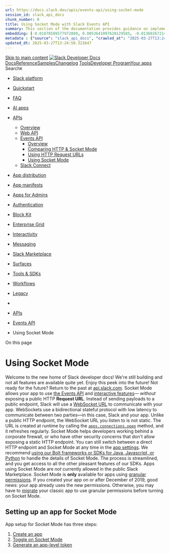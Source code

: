 ```yaml
---
url: https://docs.slack.dev/apis/events-api/using-socket-mode
session_id: slack_api_docs
chunk_number: 0
title: Using Socket Mode with Slack Events API
summary: This section of the documentation provides guidance on implementing Socket Mode for the Slack Events API, emphasizing its advantages over traditional HTTP methods.
embedding: [-0.01878589577972889, 0.0053641097620129585, -0.013602672144770622, -0.008728600107133389, 0.01582593284547329, -0.003135915845632553, -0.006728981621563435, -0.009294282644987106, 0.0069131567142903805, -0.012287133373320103, -0.0017217114800587296, -0.009807342663407326, 0.003175382036715746, 0.012629173696041107, 0.004824738949537277, 0.00795243214815855, -0.031757108867168427, 0.031520310789346695, -0.02802097797393799, 0.03038894757628441, 0.017299337312579155, 0.036335185170173645, -0.008728600107133389, 0.03983451798558235, -0.029915355145931244, 0.03570372611284256, -0.004538609180599451, 0.04746464267373085, -0.00524571118876338, -0.052253205329179764, 0.014668258838355541, -0.014299907721579075, -0.021219642832875252, 0.020364541560411453, 0.044281039386987686, -0.0194699764251709, 0.03394090384244919, 0.04067646339535713, -0.002246282761916518, -0.011379411444067955, -0.05609457939863205, -0.012254244647920132, -0.00025098014157265425, 0.014839278534054756, -0.033467307686805725, 0.019430508837103844, -0.038045383989810944, -0.019759394228458405, 0.017496667802333832, 0.008491803891956806, -0.039808206260204315, 0.00795901007950306, 0.0016148239374160767, -0.02844195067882538, -0.05270048603415489, 0.0011946737067773938, -0.017996571958065033, -0.01785186305642128, -0.03188866376876831, 0.01699676178395748, -0.006252098362892866, 0.04101850092411041, -0.033125270158052444, 0.0008176896371878684, 0.01682574301958084, -0.01011649426072836, -0.03444080799818039, 0.03165186569094658, -0.023061396554112434, 0.06330373138189316, 0.041834138333797455, -0.0036736424081027508, 0.012293711304664612, -0.024403246119618416, 0.0054529085755348206, -0.0035256443079560995, -0.006373785901814699, 0.09440307319164276, -0.0030750720761716366, 0.039466165006160736, -0.023719165474176407, 0.035414308309555054, -0.061882950365543365, -0.007577504031360149, -0.05483166128396988, 0.03104671835899353, -0.06446140259504318, -0.012214778922498226, -0.006097522564232349, 0.03901888430118561, -0.023640234023332596, 0.008005053736269474, -0.04430735111236572, -0.005137179512530565, 0.056726038455963135, 0.009682366624474525, -0.0077879903838038445, 0.005311488173902035, 0.0027100101578980684, 0.0682501569390297, 0.05877827852964401, -0.027731560170650482, -0.07161793857812881, -0.04578075185418129, 0.008682556450366974, 0.007669591810554266, 0.037519168108701706, 0.032020214945077896, -0.017904484644532204, -0.04241297394037247, -0.10219106078147888, 0.01573384553194046, 0.021443283185362816, 0.01869380846619606, 0.005022069904953241, -0.00850495882332325, 0.014681413769721985, -0.015931176021695137, 0.021956343203783035, -0.029810111969709396, -0.050885044038295746, -0.0029122743289917707, 0.012181890197098255, 0.00023289149976335466, 0.030520502477884293, -0.021943189203739166, -0.05067455768585205, 0.00786692276597023, -0.04738571122288704, -0.0003751341428142041, 0.0328095406293869, -0.02267988957464695, 0.03765072301030159, -0.07509095966815948, -0.03544061630964279, -0.010761108249425888, -0.045570265501737595, -0.004492565523833036, -0.022101053968071938, 0.011024216189980507, 0.00770248007029295, -0.061041004955768585, 0.03215176984667778, 0.013773691840469837, -0.019996190443634987, -0.0009389658807776868, -0.03038894757628441, 0.00795243214815855, -0.030652055516839027, 0.04967474937438965, 0.009090373292565346, -0.0077879903838038445, 0.0033710685092955828, -0.0029944954439997673, -0.005045091733336449, 0.00045427202712744474, 0.013036990538239479, 0.07156531512737274, -0.017957106232643127, 0.015483892522752285, -0.0006783247226849198, 0.029152341187000275, -0.005538418889045715, -0.02783680334687233, -0.0656190812587738, -0.002925429493188858, 0.038361113518476486, -0.030757298693060875, -0.05380554124712944, -0.0060712117701768875, -0.014207820408046246, -0.02131173014640808, -0.013852624222636223, 0.032441187649965286, 0.0507798008620739, -0.019312111660838127, -0.027968356385827065, -0.023324504494667053, 0.0033842239063233137, -0.014049955643713474, 0.0016641566762700677, -0.012931747362017632, -0.0292049627751112, -0.03112564980983734, -0.03359886258840561, -0.0033710685092955828, -0.03162555396556854, 0.025929272174835205, -0.005229267291724682, -0.039466165006160736, -0.03246749937534332, 0.003219781443476677, -0.013694759458303452, 0.010465111583471298, 0.04896435886621475, 0.016457391902804375, -0.011089992709457874, 0.021956343203783035, -0.00037842299207113683, -0.006567827891558409, 0.013208010233938694, -0.020956534892320633, 0.04257083684206009, -0.03775596618652344, 0.02149590477347374, 0.02056187205016613, 0.03365148603916168, 0.03220439329743385, -0.021390661597251892, 0.04772775247693062, 0.03536168485879898, -0.024258537217974663, 0.013379030860960484, 0.02802097797393799, -0.03373041749000549, 0.005696283187717199, 0.029967976734042168, -0.00866940151900053, -0.021219642832875252, -0.00550224119797349, -0.016694188117980957, 0.04228141903877258, 0.00691973464563489, 0.013800002634525299, 0.03409876674413681, 0.05035882815718651, -0.007663013879209757, -0.015010299161076546, 0.033967215567827225, 0.03154662251472473, -0.015062919817864895, 0.04720153659582138, 0.00014316763554234058, -0.03383566066622734, 0.05425282195210457, -0.030941475182771683, 0.0044794101268053055, -0.04333385080099106, -0.027284275740385056, -0.015089230611920357, 0.0015112252440303564, -0.004972736816853285, -0.012056914158165455, 0.02596873790025711, 0.008702289313077927, 0.01870696246623993, -0.008320783264935017, -0.04859600588679314, 0.02437693625688553, 0.017707154154777527, 0.03567741438746452, -0.006853957660496235, -0.02040400728583336, 0.0009027885389514267, 0.0312045831233263, -0.059778086841106415, 0.0199698805809021, 0.02537674456834793, 0.013313253410160542, -0.032941095530986786, 0.011372833512723446, -0.022719357162714005, -0.022732511162757874, 0.001812154776416719, -0.012162157334387302, -0.010596665553748608, -0.008307628333568573, 0.009577123448252678, -0.016207439824938774, -0.03951878845691681, -0.018746430054306984, -0.010386179201304913, 0.00841287150979042, 0.006528361700475216, -0.012444998137652874, -0.03146769106388092, -0.03428294509649277, 0.007735368795692921, -0.05322670191526413, 0.003986082971096039, -0.02215367555618286, -0.02294299751520157, 0.025074170902371407, 0.004515587352216244, 0.01556282490491867, -0.007518304977566004, -0.013418496586382389, 0.027363209053874016, 0.007965588010847569, -0.01302383467555046, -0.008044520393013954, 0.05604195594787598, -0.020338231697678566, -0.027600005269050598, 0.019785704091191292, 0.031941283494234085, 0.02375863306224346, -0.023048240691423416, -0.020509250462055206, 0.00029949063900858164, 0.039545100182294846, 0.027442140504717827, 0.0042097242549061775, -0.008077409118413925, 0.06467188894748688, 0.023245573043823242, 0.020706582814455032, -0.005028647370636463, 0.05641030892729759, -0.07109171897172928, -0.049964167177677155, 0.0335199311375618, -0.05956760048866272, -0.04288656637072563, -0.03825587034225464, 0.029731178656220436, 0.05259524658322334, 0.03520382195711136, 0.029126031324267387, 0.00146024813875556, -0.022574646398425102, -0.028126221150159836, -0.022982465103268623, -0.02674490585923195, 0.0010335202096030116, -0.06693461537361145, -0.0016246904851868749, -0.007149953860789537, 0.016602100804448128, -0.022732511162757874, 0.045228227972984314, -0.08777275681495667, -0.007807723246514797, 0.06314586848020554, -0.01608904078602791, 0.004647141322493553, 0.028810301795601845, 0.02970486879348755, -0.016878364607691765, 0.08045835793018341, 0.015326027758419514, -0.026126602664589882, -0.021706391125917435, -0.037861209362745285, 0.01810181513428688, 0.034230321645736694, -0.03670353442430496, 0.0005179934087209404, -0.0049826037138700485, 0.026455486193299294, -0.01803603768348694, -0.02335081435739994, -0.024903150275349617, -0.024390090256929398, 0.005469352938234806, -0.005548285320401192, 0.00418670242652297, -0.057831089943647385, -0.017996571958065033, -0.0156549122184515, -0.048017170280218124, 0.003920305985957384, -0.030231082811951637, -0.010484845377504826, 0.017023073509335518, -0.01091239508241415, -0.024350624531507492, -0.06693461537361145, -0.04430735111236572, -0.043175987899303436, 0.049885235726833344, 0.03712450712919235, 0.012859392911195755, -0.017391424626111984, -0.03325682133436203, 0.01962783932685852, -0.007669591810554266, 0.035756345838308334, 0.007689324673265219, 0.03967665135860443, 0.07093385607004166, 0.03196759521961212, -0.030757298693060875, -0.0067552924156188965, 0.0034434229601174593, 0.007097332272678614, 0.00229397090151906, 0.026073981076478958, -0.0020144188310950994, -0.017325647175312042, -0.005716016516089439, 0.025705629959702492, 0.013293520547449589, -0.046228036284446716, 0.029310205951333046, -0.012787038460373878, 0.03078361041843891, -0.020588183775544167, 0.05296359583735466, -0.039308302104473114, 0.011780650354921818, -0.0012398953549563885, -0.036729846149683, -0.02513994835317135, 0.0028563637752085924, -0.03757179155945778, 0.010958438739180565, -0.015365494415163994, -0.027600005269050598, 0.02004881203174591, 0.04567550867795944, 0.003861106699332595, 0.05135863646864891, -0.02200896479189396, 0.006189610343426466, -0.03680877760052681, 0.03857159987092018, 0.01589171029627323, 0.038466356694698334, 0.06946045160293579, 0.022364161908626556, -0.08051098138093948, -0.0012144068023189902, -0.01027435902506113, 0.01760191097855568, -0.005706150084733963, 0.01735195703804493, -0.02962593547999859, 0.03483546897768974, -0.053253013640642166, -0.01589171029627323, -0.03062574565410614, 0.048280276358127594, 0.005801526363939047, -0.0017365113599225879, -0.00664347130805254, -0.008682556450366974, -0.015155008062720299, 0.02852088399231434, 0.0027708536945283413, -0.011011060327291489, 0.027389518916606903, -0.027652626857161522, 0.015957485884428024, -0.011813539080321789, 0.03478284925222397, -0.04467570036649704, -0.05877827852964401, -0.0028349861968308687, 0.014457772485911846, -0.047254156321287155, -0.01987779326736927, 0.03670353442430496, 0.015615446493029594, -0.024219071492552757, -0.019917258992791176, 0.01433937344700098, 0.007531459908932447, 0.022982465103268623, 0.006133700255304575, 0.028626125305891037, 0.01954890787601471, -0.04272870346903801, 0.0011987847974523902, -0.0012810060288757086, 0.046912115067243576, 0.004663585219532251, -0.025850338861346245, 0.006821068935096264, -0.009425835683941841, 0.027047479525208473, 0.012635750696063042, 0.010945283807814121, -0.010669020004570484, -0.019825171679258347, -0.03665091469883919, 0.04596493020653725, 0.03838742524385452, 0.03799276426434517, 0.01476034615188837, 0.01623374968767166, 0.01785186305642128, -0.024600576609373093, -0.019101625308394432, 0.05888352170586586, 0.07661698758602142, 0.02715272270143032, 0.010938705876469612, -0.05262155458331108, 0.030257394537329674, -0.0591992512345314, 0.004900382366031408, 0.07903757691383362, -0.014918210916221142, -0.005946235731244087, -0.04138685390353203, -0.022732511162757874, -0.024390090256929398, -0.006528361700475216, 0.008110296912491322, 0.02461373247206211, -0.02833670750260353, -0.028889233246445656, 0.062303923070430756, 0.03615100681781769, 0.006025168113410473, -0.02048294059932232, -0.02056187205016613, -0.032125458121299744, -0.008281317539513111, -0.020956534892320633, -0.01616797223687172, 0.01544442679733038, 0.009123262017965317, -0.03536168485879898, 0.019772550091147423, -0.021706391125917435, 0.07651174068450928, 0.018246524035930634, -0.029336517676711082, -0.024508489295840263, 0.006176454946398735, 0.003107960568740964, 0.0020703293848782778, -0.023114018142223358, 0.018628031015396118, -0.023285038769245148, -0.02791573479771614, -0.015286562032997608, -0.025942426174879074, -0.021877411752939224, -0.020917069166898727, -0.014536704868078232, -0.021259108558297157, 0.0029188517946749926, 0.024403246119618416, -0.0377296544611454, -0.05583146959543228, -0.0038446623366326094, -0.007103910204023123, -0.008820688351988792, 0.018838517367839813, 0.015168162994086742, -0.0015835799276828766, -0.04896435886621475, -0.012168734334409237, -0.0005562262958846986, -0.003683508839458227, 0.009682366624474525, 0.007649858482182026, 0.005403575953096151, -0.021351195871829987, 0.018733274191617966, -0.02986273355782032, 0.05577884986996651, 0.016181128099560738, -0.008643090724945068, -0.004900382366031408, 0.002751120598986745, -0.0025998337659984827, -0.00744595006108284, 0.0018993092235177755, 0.00968894362449646, -0.0004546831187326461, -0.010011251084506512, 0.004403766244649887, -0.0016107129631564021, 0.007689324673265219, -0.031073028221726418, -0.012918591499328613, 0.010077027603983879, 0.022548336535692215, -0.0026162778958678246, 0.031757108867168427, -0.01743089035153389, -0.028836611658334732, -0.04401792958378792, -0.009294282644987106, -0.002948451554402709, 0.021167021244764328, -0.018483322113752365, -0.008136607706546783, -0.03783489763736725, 0.022877221927046776, -0.049622125923633575, -0.050306208431720734, -0.004499142989516258, 0.019838325679302216, 0.016260061413049698, -0.022351006045937538, -0.01743089035153389, -0.01066244300454855, 0.00968894362449646, 0.02666597254574299, 0.0027938757557421923, 0.008768066763877869, -0.002134461887180805, 0.01591802015900612, -0.015589135698974133, 0.00539042055606842, -6.706165095238248e-06, -0.054884281009435654, -0.012188468128442764, 0.0004982603713870049, -0.023969119414687157, 0.015523359179496765, -0.005633795168250799, -0.00772221339866519, 0.03188866376876831, -0.0014298263704404235, 0.021298574283719063, 0.01818074658513069, -0.028573505580425262, -0.04688580706715584, 0.0023761920165270567, 0.017457200214266777, -0.022535180673003197, 0.013109344989061356, -0.00664347130805254, 6.731859321007505e-05, -0.04491249844431877, 0.016970451921224594, 0.020785514265298843, 0.04959581792354584, 0.017233559861779213, 0.009642899967730045, -0.0031836042180657387, -0.03467760607600212, -0.00011233468831051141, -0.004512298386543989, 0.02090391330420971, 0.019522598013281822, 0.0279946681112051, 0.007393328472971916, -0.018404388800263405, 0.00031942929490469396, 0.04499142989516258, 0.020206676796078682, 0.043175987899303436, -0.04812241345643997, -0.03070467710494995, 0.0026425886899232864, 0.02994166500866413, -0.008906198665499687, 0.007485416252166033, -0.010287513956427574, -0.016694188117980957, -0.01800972782075405, 0.04399162158370018, 0.023403435945510864, -0.0003981560585089028, -0.013563205488026142, 0.04338647425174713, 0.004834605380892754, 0.05551574006676674, 0.007235463708639145, -0.010195426642894745, -0.02902078814804554, -0.003535510739311576, 0.021522216498851776, -0.015681223943829536, 0.029652247205376625, -0.025929272174835205, -0.00825500674545765, -0.005232555791735649, 0.021680081263184547, 0.009314015507698059, 0.032520122826099396, 0.03433556482195854, -0.005887036677449942, -0.015694379806518555, 0.05251631140708923, 0.028363019227981567, 0.004791850224137306, 0.028652437031269073, -0.020877601578831673, -0.0044662547297775745, -0.03780858591198921, 0.0038775508292019367, 0.030152151361107826, 0.00022898598399478942, 0.008491803891956806, -0.042176175862550735, 0.0024205916561186314, 0.00759065942838788, -0.013352720066905022, 0.03054681234061718, 0.0534898117184639, 0.019930414855480194, -0.046912115067243576, 0.006548095028847456, 0.0022281939163804054, 0.01970677264034748, -0.01768084242939949, 0.015510203316807747, 0.008715445175766945, 4.704593084170483e-05, 0.02003565803170204, -0.008432604372501373, -0.08003738522529602, 0.01591802015900612, 0.004732651170343161, 0.020956534892320633, 0.002435391303151846, -0.012760727666318417, -0.0279946681112051, 0.00841287150979042, -0.006163299549371004, 0.028810301795601845, -0.05456855148077011, 0.0034434229601174593, -0.024495333433151245, 0.007643281016498804, 0.005716016516089439, 0.006972356233745813, -0.00011726796219591051, -0.012372643686830997, 0.0023581034038215876, 0.006965778302401304, -0.009110107086598873, -0.010997905395925045, -0.0008452337351627648, -0.009774453938007355, 0.007972165942192078, -0.027600005269050598, -0.019325265660881996, 0.006735559087246656, 0.03373041749000549, -0.004992470145225525, 0.015220784582197666, 0.03691402077674866, 0.026113446801900864, 0.014549859799444675, -0.01303041260689497, -0.002885963534936309, 0.007406483869999647, -0.06156722083687782, 0.034888092428445816, -0.030152151361107826, 0.0009677432826720178, 0.01518131885677576, 0.02802097797393799, 0.008130030706524849, 0.05425282195210457, 0.02410067245364189, -0.02673174999654293, -0.00921535026282072, 0.004584652837365866, -0.000163620148668997, 0.01422097533941269, 0.012760727666318417, 0.010695330798625946, -0.010484845377504826, 0.010077027603983879, 0.009037751704454422, 0.015352338552474976, -0.042176175862550735, 0.012602862901985645, -0.01120839174836874, 0.035072267055511475, -0.017654532566666603, 0.02666597254574299, -0.031678177416324615, 0.005416731350123882, -0.005301621742546558, -0.003287202911451459, -0.04501774162054062, -0.045912306755781174, 0.004285368137061596, 0.011833271943032742, 0.025192569941282272, -0.025429366156458855, -0.022232607007026672, 0.0045682089403271675, 0.039045196026563644, -0.02285091020166874, -0.05625244230031967, 4.78938382002525e-05, 0.04867493733763695, -0.04554395750164986, -0.02970486879348755, -0.03528275340795517, -0.010287513956427574, -0.000703813333529979, 0.004755672998726368, -0.053016215562820435, 0.02691592648625374, -0.008985131047666073, -0.019483130425214767, -0.0036177318543195724, -0.04012393578886986, -0.01666787825524807, -0.019693616777658463, -0.010866351425647736, 0.0009529434610158205, -0.016128506511449814, -0.008182652294635773, -0.13555312156677246, -0.05925187095999718, 0.025350434705615044, -0.0032806252129375935, -0.010425645858049393, -0.032862160354852676, 0.012721261009573936, 0.015931176021695137, 0.017207248136401176, -0.017470356076955795, 0.021364351734519005, -0.010425645858049393, -0.007557770702987909, 0.03036263771355152, 0.03020477294921875, -0.010590087622404099, 0.038887329399585724, 0.013240898959338665, 0.005906769540160894, 0.005334510002285242, -0.016273215413093567, 0.003308580256998539, -0.007478838786482811, 0.04799085855484009, 0.008906198665499687, 0.0032937803771346807, 0.024311158806085587, 0.006748714484274387, 0.037677034735679626, -0.00592321390286088, -0.004130792338401079, 0.025179414078593254, -0.027652626857161522, -0.010458534583449364, -0.01011649426072836, 0.043596960604190826, -0.0066204494796693325, 0.0154049601405859, 0.03867684304714203, -0.01345138531178236, 0.0008567447075620294, 0.009425835683941841, 0.012241089716553688, -0.01116234716027975, 0.030178461223840714, 0.01716778241097927, -0.02241678349673748, 0.023627078160643578, -0.026363398879766464, 0.008708867244422436, 0.001358293928205967, -0.018904292955994606, 0.02833670750260353, 0.009577123448252678, 0.015497048385441303, 0.016720499843358994, -0.018851671367883682, 0.02640286460518837, 0.009623167105019093, -0.00012507896462921053, 0.03838742524385452, 0.016733653843402863, 0.02249571494758129, -0.018049193546175957, 0.004824738949537277, 0.0015737133799120784, -0.01870696246623993, -0.024074360728263855, 0.005965969059616327, 0.009531078860163689, 0.02175901271402836, 0.03207283839583397, 0.04380744323134422, -0.016378458589315414, 0.015128697268664837, 0.0069000013172626495, 0.013484274037182331, -0.002114728791639209, 0.028915544971823692, -0.02065396122634411, 0.047754060477018356, -0.02649495378136635, 0.039887137711048126, 0.008531269617378712, -0.015194473788142204, -0.003706530900672078, 0.018733274191617966, 0.012366065755486488, 0.03691402077674866, -0.0050385138019919395, 0.04407055303454399, -0.02369285561144352, -0.0034993335139006376, -0.04754357412457466, -0.0033332465682178736, 0.023548146709799767, -0.006265253759920597, 0.015720689669251442, 0.030178461223840714, -0.014589326456189156, 0.03762441128492355, 0.03480915725231171, 0.025995047762989998, 1.3425176803139038e-05, 0.005331221502274275, 0.0167599655687809, 0.011655674315989017, 0.014352529309689999, 0.006107389461249113, 0.007656436413526535, 0.017023073509335518, -0.03246749937534332, 0.01962783932685852, 0.04728046804666519, -0.054463308304548264, -0.012537085451185703, 0.03578265756368637, 0.0022413493134081364, -0.015720689669251442, 0.01399733405560255, -0.019654151052236557, 0.007268352434039116, -0.028573505580425262, 0.01783870719373226, -0.02936282753944397, -0.025166258215904236, 0.04746464267373085, -0.014681413769721985, -0.00876148883253336, 0.01724671572446823, 0.021640615537762642, 0.033967215567827225, -0.018838517367839813, 0.0004174780333414674, -0.017049383372068405, -0.008939086459577084, 0.0014487372245639563, -0.014918210916221142, -0.02079867012798786, 0.01395786739885807, 0.00452545378357172, -0.030652055516839027, 0.009386369958519936, -0.005817970726639032, -0.008603624068200588, 0.015575980767607689, -0.0045221648178994656, 0.039203058928251266, -0.027231654152274132, -0.01828598976135254, 0.020088279619812965, -0.020088279619812965, -0.028310397639870644, -0.014234131202101707, 0.013484274037182331, 0.02587665058672428, -0.010517733171582222, -0.03544061630964279, -0.02437693625688553, -0.00808398611843586, -0.020259298384189606, 0.03341468796133995, 0.0026113446801900864, -0.022561492398381233, -0.02369285561144352, -0.011149192228913307, 0.003433556528761983, -0.003762441221624613, 0.004630696959793568, 0.007985320873558521, 0.018812205642461777, 0.02378494292497635, 0.00981391966342926, -0.013372452929615974, 0.035572171211242676, 0.025337278842926025, 0.01887798309326172, -0.00837998278439045, -0.02191687747836113, 0.01668103225529194, 0.004857627209275961, 0.006594138685613871, -0.015970641747117043, 0.01422097533941269, 0.0485696941614151, -0.04672794044017792, -0.0015416471287608147, 0.007899810560047626, -0.05877827852964401, -0.005515396595001221, 0.017786085605621338, 0.07382804155349731, -0.006574405822902918, -0.005857436917722225, -0.027863113209605217, -0.02563985250890255, -0.002953384770080447, -0.03680877760052681, -0.0199698805809021, 0.03780858591198921, 0.02131173014640808, 0.01691783033311367, 0.016483701765537262, 0.0038019074127078056, -0.006610583048313856, 0.00644942931830883, -0.0352301299571991, 0.03738761693239212, 0.06267227232456207, 0.003847951302304864, -0.015839088708162308, 0.017641376703977585, 0.004199857823550701, 0.006712537258863449, -0.013392185792326927, -0.006136988755315542, -0.03415139019489288, -0.032704297453165054, 0.0008789444109424949, -0.024074360728263855, -0.03649304807186127, -0.04967474937438965, -0.008820688351988792, -0.03233594447374344, -0.016720499843358994, 0.009254815988242626, -0.0038051961455494165, -0.02496892772614956, -0.0170099176466465, 0.005426597781479359, 0.014181509613990784, -0.001683889771811664, 0.002249571494758129, -0.0223246943205595, 0.04409686475992203, 0.004180124960839748, -0.009392947889864445, -0.03123089298605919, 0.014707724563777447, 0.0362299419939518, 0.0035683992318809032, 0.010307246819138527, -0.02590296044945717, -0.05456855148077011, -0.01171487383544445, 0.02291668765246868, 0.03928199037909508, -0.002823475282639265, -0.009340326301753521, -0.009906007908284664, 0.015010299161076546, 0.006821068935096264, 0.02545567788183689, 0.01331983134150505, 0.00046701630344614387, 0.020259298384189606, -0.022219451144337654, 0.016010107472538948, -0.006847379729151726, -0.0194699764251709, -0.021864255890250206, 0.06540859490633011, -0.026258155703544617, -0.011958248913288116, -0.0017611776711419225, 0.024429557844996452, -0.01945682056248188, 0.02073289267718792, -0.006926312111318111, 0.0016986895352602005, -0.008583891205489635, 0.02344290353357792, 0.019667306914925575, 0.04841183125972748, 0.007880077697336674, -0.03428294509649277, -0.032283324748277664, -0.00732097402215004, -0.01953575201332569, 0.010675597935914993, 0.02360076829791069, -0.009531078860163689, 0.007656436413526535, -0.012885703705251217, 0.04078170657157898, -0.019272644072771072, 0.0026869880966842175, -0.03670353442430496, 0.025837182998657227, -0.028363019227981567, 0.03241487964987755, 0.042360350489616394, -0.03525644168257713, -0.025403056293725967, -0.017996571958065033, -0.023416591808199883, -0.00808398611843586, 0.014418305829167366, 0.009531078860163689, 0.0038676843978464603, -0.011885893531143665, -0.02190372161567211, 0.0033200911711901426, 0.011892471462488174, 0.010866351425647736, -0.015589135698974133, 0.0032543144188821316, 0.018759584054350853, 0.03344099968671799, 0.01802288368344307, -0.036835089325904846, 0.0008374227327294648, 0.03730868175625801, 0.011412300169467926, -0.007439372595399618, -0.005077979993075132, -0.03275691717863083, -0.0032674698159098625, -0.004528742749243975, 0.02098284475505352, 0.004614252597093582, -0.005847570486366749, 0.020772358402609825, 0.04712260141968727, 0.0194699764251709, 0.013971023261547089, -0.005354243330657482, 0.009702099487185478, 0.013905245810747147, -0.02344290353357792, 0.015720689669251442, -0.022469405084848404, 0.008860154077410698, 0.007919544354081154, -0.04612279310822487, 0.013464540243148804, -0.05646292865276337, 0.00825500674545765, 0.014536704868078232, -0.004633985925465822, -0.006699381861835718, 0.00759065942838788, 0.003006006358191371, -0.003808485111221671, 0.024929462000727654, -0.009077218361198902, 0.030599433928728104, 0.0220747422426939, 0.010142805054783821, -0.01345796324312687, 0.08235273510217667, -0.02470581978559494, 0.019654151052236557, -0.0017743330681696534, 0.020114589482545853, 0.009340326301753521, 0.009892852045595646, 0.02648179791867733, 0.008347094058990479, -0.0077879903838038445, -0.02886292338371277, 0.024758441373705864, 0.007919544354081154, 0.012635750696063042, 0.014076266437768936, -0.02283775433897972, -0.023140329867601395, 0.047675129026174545, 0.011833271943032742, 0.021114399656653404, 0.03204652667045593, 0.011136036366224289, -0.002890896750614047, 0.0009438991546630859, -0.01286596991121769, -0.03470391407608986, 0.004163680598139763, 0.00339409033767879, 0.026942236348986626, -0.003236225573346019, -0.040992192924022675, -0.04517560452222824, 0.021719546988606453, -0.01803603768348694, -0.019351577386260033, 0.0030158727895468473, 0.004946426022797823, -0.013892090879380703, 0.023377126082777977, 0.007413061801344156, -0.016641566529870033, -0.029757490381598473, -0.002938584890216589, -0.03738761693239212, -0.022232607007026672, -0.002280815504491329, 0.01248446386307478, -0.022811444476246834, 0.0029912064783275127, 0.0005636261776089668, -0.0005887036677449942, 0.04778037220239639, 0.006008723750710487, -0.0362299419939518, 0.004245901945978403, -0.018128124997019768, 0.016944140195846558, 0.01970677264034748, -0.012655484490096569, -0.0023860586807131767, -0.029047098010778427, 0.0156549122184515, 0.013313253410160542, 0.03323051333427429, -0.023798098787665367, 0.018825361505150795, -0.010432223789393902, -0.010741375386714935, 0.0056699723936617374, 0.02385072037577629, 0.01053088903427124, 0.023561300709843636, 0.03070467710494995, 0.024074360728263855, -0.01197798177599907, 0.0069000013172626495, -0.026771215721964836, -0.014010488986968994, 0.005110868718475103, 0.04112374410033226, -0.01027435902506113, -0.0030076508410274982, 0.04451783746480942, 0.025613542646169662, -0.04680687189102173, 0.013589516282081604, -0.00808398611843586, -0.021943189203739166, -0.007544615305960178, -0.017299337312579155, -0.02294299751520157, -0.00795243214815855, 0.04646483436226845, 0.007577504031360149, 0.023206105455756187, 0.007518304977566004, -0.014615637250244617, -0.012714683078229427, 0.0030717833433300257, -0.014207820408046246, 0.004765539430081844, 0.00876148883253336, 0.0018154436256736517, 0.012497619725763798, -0.002978051081299782, 0.020180366933345795, -0.05051669478416443, -0.008024787530303001, 0.01708885096013546, 0.03936092182993889, -0.0067224036902189255, -0.014812967739999294, 0.013484274037182331, -0.01141887716948986, -0.014707724563777447, -0.023311348631978035, -0.01936473324894905, 0.0065184952691197395, -0.013865780085325241, -0.045228227972984314, 0.02283775433897972, 0.01845701038837433, -0.0013887156965211034, -0.010070450603961945, -0.03867684304714203, 0.01633899286389351, 0.005104290787130594, 0.003219781443476677, -0.009373215027153492, 0.019496286287903786, 0.006212632171809673, 0.010162537917494774, -0.01107683777809143, -0.02970486879348755, 0.005952813662588596, 0.015470737591385841, 0.027705248445272446, -0.027442140504717827, 0.006248809862881899, -0.01159647572785616, 0.00837340485304594, 0.01399733405560255, 0.008708867244422436, 0.006775025278329849, 0.005706150084733963, -0.01710200496017933, -0.015839088708162308, -0.032441187649965286, 0.006160011049360037, 0.017536133527755737, -0.005104290787130594, 0.022995619103312492, 0.019325265660881996, 0.005794948898255825, 0.020417163148522377, 0.01183984987437725, 0.022311540320515633, -0.027021169662475586, 0.015010299161076546, -0.027021169662475586, 0.0029500960372388363, -0.0453597791492939, -0.017654532566666603, -0.018246524035930634, 0.017194094136357307, -0.016444236040115356, -0.0028119643684476614, 0.009353481233119965, -0.001152740907855332, -0.0006039145519025624, -0.014273596927523613, -0.0025439232122153044, -0.012201623059809208, -0.01040591299533844, 0.016786275431513786, -0.003972927574068308, -0.026968548074364662, 0.013747381046414375, -0.037703342735767365, -0.034888092428445816, -0.026034515351057053, 0.015457581728696823, 0.0308099202811718, -0.020917069166898727, 0.042334042489528656, 0.009537656791508198, -0.022114207968115807, -0.0292049627751112, 0.010688753798604012, 0.029994286596775055, -0.0522795170545578, 0.004499142989516258, -0.017667686566710472, -0.03580896928906441, 0.005900192074477673, -0.019088469445705414, 0.027731560170650482, -0.018680652603507042, -0.018325457349419594, 0.00678818067535758, -0.015155008062720299, 0.0055121080949902534, -0.011122881434857845, -0.01624690555036068, 0.0061928993090987206, 0.02487684041261673, -0.005324643570929766, 0.014720880426466465, 0.009577123448252678, -0.003897283924743533, -0.02936282753944397, 0.013971023261547089, 0.002359747886657715, 0.012247666716575623, 0.04257083684206009, 0.018759584054350853, 0.004321545362472534, 0.04401792958378792, 0.0011346522951498628, -0.010853195562958717, -0.004278790205717087, -0.023245573043823242, 0.007294663228094578, -0.028836611658334732, 0.0032493809703737497, 0.015339183621108532, 0.010386179201304913, -0.01023489236831665, -0.002022641012445092, -0.01141887716948986, 0.01860171929001808, -0.015378649346530437, -0.0031852484680712223, 0.009314015507698059, 0.012629173696041107, -0.038045383989810944, -0.02082497999072075, 0.005548285320401192, 0.007143376395106316, 0.017457200214266777, 0.02344290353357792, -0.01633899286389351, -0.01172145176678896, 0.011708295904099941, 0.008130030706524849, 0.008287894539535046, 0.03678246587514877, 0.025258347392082214, -0.006952622905373573, -0.015326027758419514, 0.02260095812380314, 0.03275691717863083, 0.02512679249048233, -0.001068875310011208, -0.0054989526979625225, 0.009925740770995617, 0.0053641097620129585, -0.023298194631934166, 0.03712450712919235, 0.02054871805012226, -0.002279171021655202, 0.0022150385193526745, 0.011287323199212551, 0.012721261009573936, 0.010129649192094803, -0.012721261009573936, 0.0333094447851181, -0.003479600418359041, -0.012129268608987331, 0.011385989375412464, 0.00918246153742075, 0.015365494415163994, -0.018812205642461777, 0.055042147636413574, -0.013181699439883232, -0.00834051612764597, 0.010563776828348637, -0.020851291716098785, 0.013017257675528526, -0.03336206451058388, -0.026613350957632065, 0.006331030745059252, -0.005015491973608732, -0.01802288368344307, -0.003953194245696068, 0.02640286460518837, -0.002173928078263998, 0.008577313274145126, 0.02394280768930912, -0.006801336072385311, 0.01707569509744644, 0.0036539093125611544, -0.028889233246445656, -0.03241487964987755, 0.020114589482545853, 0.02308770827949047, 0.006505339872092009, 0.009162728674709797, -0.0032576031517237425, 0.003287202911451459, 0.03383566066622734, 0.002057173987850547, 0.0073735956102609634, 0.005870592314749956, 0.0194699764251709, 0.02224576286971569, -0.023561300709843636, 0.009550812654197216, -0.01493136677891016, -0.00484447181224823, 0.03486178070306778, -0.01803603768348694, -0.010077027603983879, -0.0035651104990392923, -0.020706582814455032, 0.010958438739180565, 0.021048622205853462, 0.007149953860789537, -0.010570354759693146, -0.001923975651152432, -0.0017578888218849897, 0.0015367139130830765, 0.03544061630964279, 0.03267798572778702, 0.03002059832215309, 0.02165376953780651, -0.007630125619471073, -0.003798618447035551, 0.034730225801467896, -0.002316992962732911, 0.03154662251472473, 0.02894185483455658, 0.053095150738954544, -0.03304633870720863, 0.01422097533941269, 0.012043758295476437, 0.028126221150159836, 0.012846237048506737, -0.007242041639983654, -0.007847189903259277, 0.00960343424230814, -0.011149192228913307, -0.0027692094445228577, -0.00972841028124094, 0.005403575953096151, -0.010517733171582222, -2.2816377168055624e-05, 0.022614113986492157, -0.016891518607735634, -0.02308770827949047, 0.016049575060606003, 0.02173270285129547, -0.007847189903259277, 0.03857159987092018, -0.03754547983407974, 0.015720689669251442, -0.019154246896505356, -0.01707569509744644, -0.004025549162179232, -0.01718093827366829, 0.0031605821568518877, -0.00772221339866519, -0.02554776519536972, 0.007834034040570259, -0.00222161621786654, 0.0159048642963171, -0.01803603768348694, -0.007965588010847569, 0.03420400992035866, 0.01065586507320404, -0.05551574006676674, -0.02725796587765217, 0.026192380115389824, -0.01479981280863285, -0.0015482248272746801, -0.019904103130102158, -0.02098284475505352, -0.014286752790212631, 0.0045221648178994656, -0.004012393765151501, -0.007130220998078585, 0.029073409736156464, -0.010169115848839283, 0.007156531326472759, 0.00876148883253336, -0.028284085914492607, -0.029994286596775055, -0.004693184979259968, 0.0037163973320275545]
metadata : {"source": "slack_api_docs", "crawled_at": "2025-03-27T13:24:48.770693", "url_path": "/apis/events-api/using-socket-mode", "chunk_size": 4747}
updated_dt: 2025-03-27T13:24:50.321647
---
```

[Skip to main content](https://docs.slack.dev/apis/events-api/using-socket-mode#__docusaurus_skipToContent_fallback)
[![Slack Developer Docs](https://docs.slack.dev/img/logos/slack-developers-white.png)](https://slack.dev)[Docs](https://docs.slack.dev/)[Reference](https://docs.slack.dev/reference)[Samples](https://docs.slack.dev/samples)[Changelog](https://docs.slack.dev/changelog)
[Tools](https://tools.slack.dev)[Developer Program](https://api.slack.com/developer-program)[Your apps](https://api.slack.com/apps)
Search`K`
  * [Slack platform](https://docs.slack.dev/)
  * [Quickstart](https://docs.slack.dev/quickstart)
  * [FAQ](https://docs.slack.dev/faq)
  * [AI apps](https://docs.slack.dev/ai/)
  * [APIs](https://docs.slack.dev/apis/)
    * [Overview](https://docs.slack.dev/apis/)
    * [Web API](https://docs.slack.dev/apis/web-api/)
    * [Events API](https://docs.slack.dev/apis/events-api/)
      * [Overview](https://docs.slack.dev/apis/events-api/)
      * [Comparing HTTP & Socket Mode](https://docs.slack.dev/apis/events-api/comparing-http-socket-mode)
      * [Using HTTP Request URLs](https://docs.slack.dev/apis/events-api/using-http-request-urls)
      * [Using Socket Mode](https://docs.slack.dev/apis/events-api/using-socket-mode)
    * [Slack Connect](https://docs.slack.dev/apis/slack-connect/)
  * [App distribution](https://docs.slack.dev/distribution/)
  * [App manifests](https://docs.slack.dev/app-manifests/)
  * [Apps for Admins](https://docs.slack.dev/admins/)
  * [Authentication](https://docs.slack.dev/authentication/)
  * [Block Kit](https://docs.slack.dev/block-kit/)
  * [Enterprise Grid](https://docs.slack.dev/enterprise-grid/)
  * [Interactivity](https://docs.slack.dev/interactivity/)
  * [Messaging](https://docs.slack.dev/messaging/)
  * [Slack Marketplace](https://docs.slack.dev/slack-marketplace/)
  * [Surfaces](https://docs.slack.dev/surfaces/)
  * [Tools & SDKs](https://docs.slack.dev/tools/)
  * [Workflows](https://docs.slack.dev/workflows/)
  * [Legacy](https://docs.slack.dev/legacy/)


  * [](https://docs.slack.dev/)
  * [APIs](https://docs.slack.dev/apis/)
  * [Events API](https://docs.slack.dev/apis/events-api/)
  * Using Socket Mode


On this page
# Using Socket Mode
Welcome to the new home of Slack developer docs!
We're still building and not all features are available quite yet. Enjoy this peek into the future!
Not ready for the future? Return to the past at [api.slack.com](https://api.slack.com/docs).
Socket Mode allows your app to use [the Events API](https://docs.slack.dev/apis/events-api/) and [interactive features](https://docs.slack.dev/interactivity)— _without_ exposing a public HTTP **Request URL**.
Instead of sending payloads to a public endpoint, Slack will use a [WebSocket URL](https://tools.ietf.org/html/rfc6455) to communicate with your app. WebSockets use a bidirectional stateful protocol with low latency to communicate between two parties—in this case, Slack and your app.
Unlike a public HTTP endpoint, the WebSocket URL you listen to is not static. The URL is created at runtime by calling the [`apps.connections.open`](https://docs.slack.dev/reference/methods/apps.connections.open) method, and it refreshes regularly.
Socket Mode helps developers working behind a corporate firewall, or who have other security concerns that don't allow exposing a static HTTP endpoint.
You can still switch between a direct HTTP endpoint and Socket Mode at any time in the [app settings](https://api.slack.com/apps).
We recommend [using our Bolt frameworks or SDKs for Java, Javascript, or Python](https://docs.slack.dev/apis/events-api/using-socket-mode#sdks) to handle the details of Socket Mode. The process is streamlined, and you get access to all the other pleasant features of our SDKs.
Apps using Socket Mode are _not_ currently allowed in the public Slack Marketplace.
Socket Mode is **only** available for apps using [granular permissions](https://docs.slack.dev/quickstart).
If you created your app on or after December of 2019, good news: your app already uses the new permissions. Otherwise, you may have to [migrate](https://docs.slack.dev/legacy/legacy-app-migration/migrating-classic-apps) your classic app to use granular permissions before turning on Socket Mode.
## Setting up an app for Socket Mode[​](https://docs.slack.dev/apis/events-api/using-socket-mode#setup "Direct link to Setting up an app for Socket Mode")
App setup for Socket Mode has three steps:
  1. [Create an app](https://docs.slack.dev/apis/events-api/using-socket-mode#creating)
  2. [Toggle on Socket Mode](https://docs.slack.dev/apis/events-api/using-socket-mode#toggling)
  3. [Generate an app-level token](https://docs.slack.dev/apis/events-api/using-socket-mode#token)